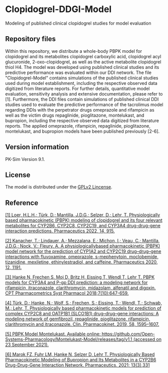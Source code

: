 # Clopidogrel-DDGI-Model
Modeling of published clinical clopidogrel studies for model evaluation

## Repository files
Within this repository, we distribute a whole-body PBPK model for clopidogrel and its metabolites clopidogrel carboxylic acid, clopidogrel acyl glucuronide, 2-oxo-clopidogrel, as well as the active metabolite clopidogrel thiol H4. The model was developed using published clinical studies and its predictive performance was evaluated within our DDI network. The file "Clopidogrel-Model" contains simulations of the published clinical studies used during model establishment, including the respective observed data digitized from literature reports. For further details, quantitative model evaluation, sensitivity analysis and extensive documentation, please refer to [1]. Furthermore, the DDI files contain simulations of published clinical DDI studies used to evaluate the predictive performance of the tacrolimus model regarding DDIs with the perpetrator drugs omeprazole and rifampicin as well as the victim drugs repaglinide, pioglitazone, montelukast, and bupropion, including the respective observed data digitized from literature reports. The applied omeprazole, rifampicin, repaglinide, pioglitazone, montelukast, and bupropion models have been published previously [2-6].

## Version information

PK-Sim Version 9.1.

## License 
The model is distributed under the [GPLv2 Lincense](https://github.com/Open-Systems-Pharmacology/Suite/blob/develop/LICENSE).

## Reference
[[1] Loer, H.L.H.; Türk, D.; Mantilla, J.D.G.; Selzer, D.; Lehr, T. Physiologically based pharmacokinetic (PBPK) modeling of clopidogrel and its four relevant metabolites for CYP2B6, CYP2C8, CYP2C19, and CYP3A4 drug-drug-gene interaction predictions. Pharmaceutics 2022, 14, 915.](https://www.mdpi.com/1999-4923/14/5/915)

[[2] Kanacher, T.; Lindauer, A.; Mezzalana, E.; Michon, I.; Veau, C.; Mantilla, J.D.G.; Nock, V.; Fleury, A. A physiologicallybased
pharmacokinetic (PBPK) model network for the prediction of CYP1A2 and CYP2C19 drug–drug–gene interactions with
fluvoxamine, omeprazole, s-mephenytoin, moclobemide, tizanidine, mexiletine, ethinylestradiol, and caffeine. Pharmaceutics
2020, 12, 1191.](https://www.mdpi.com/1999-4923/12/12/1191)

[[3] Hanke N, Frechen S, Moj D, Britz H, Eissing T, Wendl T, Lehr T. PBPK models for CYP3A4 and P-gp DDI prediction: a modeling network for rifampicin, itraconazole, clarithromycin, midazolam, alfenatil and digoxin. CPT Pharmacometrics Syst Pharmacol 2018;7(10):647-659.](https://ascpt.onlinelibrary.wiley.com/doi/full/10.1002/psp4.12343)

[[4] Türk, D.; Hanke, N.; Wolf, S.; Frechen, S.; Eissing, T.; Wendl, T.; Schwab, M.; Lehr, T. Physiologically based pharmacokinetic
models for prediction of complex CYP2C8 and OATP1B1 (SLCO1B1) drug–drug–gene interactions: A modeling network of
gemfibrozil, repaglinide, pioglitazone, rifampicin, clarithromycin and itraconazole. Clin. Pharmacokinet. 2019, 58, 1595–1607.](https://pubmed.ncbi.nlm.nih.gov/31129789/)

[[5] PBPK Model Montelukast. Available online: https://github.com/Open-Systems-Pharmacology/Montelukast-Model/releases/tag/v1.1 (accessed on 23 September 2021).](https://github.com/Open-Systems-Pharmacology/Montelukast-Model/releases/tag/v1.1)

[[6] Marok FZ, Fuhr LM, Hanke N, Selzer D, Lehr T. Physiologically Based Pharmacokinetic Modeling of Bupropion and Its Metabolites in a CYP2B6 Drug-Drug-Gene Interaction Network. Pharmaceutics. 2021; 13(3),331](https://www.mdpi.com/1999-4923/13/3/331/htm)
